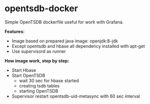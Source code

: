 # opentsdb-docker

Simple OpenTSDB dockerfile useful for work with Grafana.

**Features:**

* Image based on prepared java image: openjdk:8-jdk
* Except opentsdb and hbase all dependency installed with apt-get
* Use supervisord as runner
 
 
**How image work, step by step:**

* Start Hbase
* Start OpenTSDB
  * wait 30 sec for hbase started
  * creating tsdb tables
  * starting OpenTSDB
* Supervisor restart opentsdb-uid-metasync with 60 sec interval
